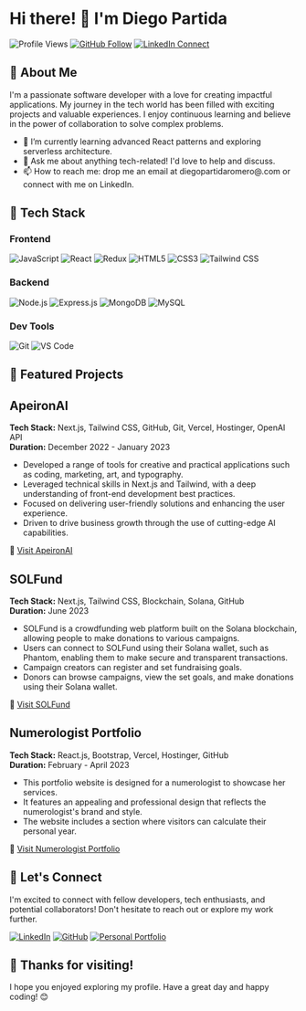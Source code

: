 <!-- Colorful and Creative GitHub README -->

<!-- Introduction -->
# Hi there! 👋 I'm Diego Partida

![Profile Views](https://komarev.com/ghpvc/?username=diegopartida22&color=blueviolet)
[![GitHub Follow](https://img.shields.io/github/followers/diegopartida22?style=social)](https://github.com/diegopartida22)
[![LinkedIn Connect](https://img.shields.io/badge/LinkedIn-Connect-blue)](https://www.linkedin.com/in/diegopartidaromero/)

<!-- About Me -->
## 🚀 About Me

I'm a passionate software developer with a love for creating impactful applications. My journey in the tech world has been filled with exciting projects and valuable experiences. I enjoy continuous learning and believe in the power of collaboration to solve complex problems.

- 🌱 I’m currently learning advanced React patterns and exploring serverless architecture.
- 💬 Ask me about anything tech-related! I'd love to help and discuss.
- 📫 How to reach me: drop me an email at diegopartidaromero@.com or connect with me on LinkedIn.

<!-- My Tech Stack -->
## 🔧 Tech Stack

### Frontend

![JavaScript](https://img.shields.io/badge/-JavaScript-yellow)
![React](https://img.shields.io/badge/-React-61DBFB)
![Redux](https://img.shields.io/badge/-Redux-764ABC)
![HTML5](https://img.shields.io/badge/-HTML5-E34F26)
![CSS3](https://img.shields.io/badge/-CSS3-1572B6)
![Tailwind CSS](https://img.shields.io/badge/-Tailwind%20CSS-38B2AC)

### Backend

![Node.js](https://img.shields.io/badge/-Node.js-339933)
![Express.js](https://img.shields.io/badge/-Express.js-000000)
![MongoDB](https://img.shields.io/badge/-MongoDB-47A248)
![MySQL](https://img.shields.io/badge/-MySQL-4479A1)

### Dev Tools

![Git](https://img.shields.io/badge/-Git-F05032)
![VS Code](https://img.shields.io/badge/-VS%20Code-007ACC)

<!-- My Projects -->
## 🌟 Featured Projects

## ApeironAI

**Tech Stack:** Next.js, Tailwind CSS, GitHub, Git, Vercel, Hostinger, OpenAI API  
**Duration:** December 2022 - January 2023

- Developed a range of tools for creative and practical applications such as coding, marketing, art, and typography.
- Leveraged technical skills in Next.js and Tailwind, with a deep understanding of front-end development best practices.
- Focused on delivering user-friendly solutions and enhancing the user experience.
- Driven to drive business growth through the use of cutting-edge AI capabilities.

🔗 [Visit ApeironAI](https://www.apeiron-ai.com/)

## SOLFund

**Tech Stack:** Next.js, Tailwind CSS, Blockchain, Solana, GitHub  
**Duration:** June 2023

- SOLFund is a crowdfunding web platform built on the Solana blockchain, allowing people to make donations to various campaigns.
- Users can connect to SOLFund using their Solana wallet, such as Phantom, enabling them to make secure and transparent transactions.
- Campaign creators can register and set fundraising goals.
- Donors can browse campaigns, view the set goals, and make donations using their Solana wallet.

🔗 [Visit SOLFund](https://sol-funding.vercel.app/)

## Numerologist Portfolio

**Tech Stack:** React.js, Bootstrap, Vercel, Hostinger, GitHub  
**Duration:** February - April 2023

- This portfolio website is designed for a numerologist to showcase her services.
- It features an appealing and professional design that reflects the numerologist's brand and style.
- The website includes a section where visitors can calculate their personal year.

🔗 [Visit Numerologist Portfolio](https://www.marychelyromero.com/)

<!-- Let's Connect -->
## 🤝 Let's Connect

I'm excited to connect with fellow developers, tech enthusiasts, and potential collaborators! Don't hesitate to reach out or explore my work further.

[![LinkedIn](https://img.shields.io/badge/LinkedIn-Connect-blue)](https://www.linkedin.com/in/diegopartidaromero/)
[![GitHub](https://img.shields.io/badge/GitHub-Follow-181717)](https://github.com/diegopartida22)
[![Personal Portfolio](https://img.shields.io/badge/Personal%20Portfolio-Explore-green)](https://diegopartida-portfolio.vercel.app/)

<!-- Footer -->
## 🎉 Thanks for visiting!

I hope you enjoyed exploring my profile. Have a great day and happy coding! 😊

